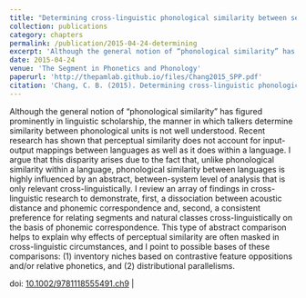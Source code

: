 ```yaml
---
title: "Determining cross-linguistic phonological similarity between segments: The primacy of abstract aspects of similarity"
collection: publications
category: chapters
permalink: /publication/2015-04-24-determining
excerpt: 'Although the general notion of “phonological similarity” has figured prominently in linguistic scholarship, the manner in which...'
date: 2015-04-24
venue: 'The Segment in Phonetics and Phonology'
paperurl: 'http://thepamlab.github.io/files/Chang2015_SPP.pdf'
citation: 'Chang, C. B. (2015). Determining cross-linguistic phonological similarity between segments: The primacy of abstract aspects of similarity. In E. Raimy & C. E. Cairns (Eds.), <i>The segment in phonetics and phonology</i> (pp. 199–217). Chichester, UK: John Wiley & Sons, Inc.'
---
```


Although the general notion of “phonological similarity” has figured prominently in linguistic scholarship, the manner in which talkers determine similarity between phonological units is not well understood. Recent research has shown that perceptual similarity does not account for input-output mappings between languages as well as it does within a language. I argue that this disparity arises due to the fact that, unlike phonological similarity within a language, phonological similarity between languages is highly influenced by an abstract, between-system level of analysis that is only relevant cross-linguistically. I review an array of findings in cross-linguistic research to demonstrate, first, a dissociation between acoustic distance and phonemic correspondence and, second, a consistent preference for relating segments and natural classes cross-linguistically on the basis of phonemic correspondence. This type of abstract comparison helps to explain why effects of perceptual similarity are often masked in cross-linguistic circumstances, and I point to possible bases of these comparisons: (1) inventory niches based on contrastive feature oppositions and/or relative phonetics, and (2) distributional parallelisms.

doi: <a href='https://doi.org/10.1002/9781118555491.ch9' target="_blank">10.1002/9781118555491.ch9</a> |

